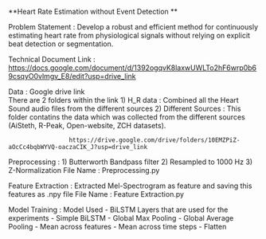 **Heart Rate Estimation without Event Detection **

Problem Statement : Develop a robust and efficient method for continuously estimating heart rate from physiological signals without relying on explicit beat detection or segmentation.

Technical Document Link : https://docs.google.com/document/d/1392ogqvK8laxwUWLTo2hF6wrp0b69csqyO0vlmgv_E8/edit?usp=drive_link

Data : Google drive link  
      There are 2 folders within the link 
      1) H_R data : Combined all the Heart Sound audio files from the different sources
      2) Different Sources : This folder contatins the data which was collected from the different sources (AiSteth, R-Peak, Open-website, ZCH datasets).

                     https://drive.google.com/drive/folders/10EMZPiZ-aOcCc4bqbWYVQ-oaczaCIK_J?usp=drive_link
              

Preprocessing : 
                1) Butterworth Bandpass filter
                2) Resampled to 1000 Hz
                3) Z-Normalization 
File Name :  Preprocessing.py

Feature Extraction : Extracted Mel-Spectrogram as feature and saving this features as .npy file 
File Name : Feature Extraction.py

Model Training :
                Model Used  - BiLSTM
                Layers that are used for the experiments 
                    - Simple BiLSTM 
                    - Global Max Pooling
                    - Global Average Pooling 
                    - Mean across features
                    - Mean across time steps 
                    - Flatten 



                
